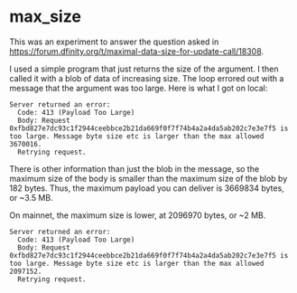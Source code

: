 # max_size

This was an experiment to answer the question asked in https://forum.dfinity.org/t/maximal-data-size-for-update-call/18308.

I used a simple program that just returns the size of the argument. I then called it with a blob of data of increasing size. The loop errored out with a message that the argument was too large. Here is what I got on local:

```
​​​Server returned an error:​​​
​​​  Code: 413 (Payload Too Large)​​​
​​​  Body: Request 0xfbd827e7dc93c1f2944ceebbce2b21da669f0f7f74b4a2a4da5ab202c7e3e7f5 is too large. Message byte size etc is larger than the max allowed 3670016.​​​
​​​  Retrying request.​​​
```

There is other information than just the blob in the message, so the maximum size of the body is smaller than the maximum size of the blob by 182 bytes. Thus, the maximum payload you can deliver is 3669834 bytes, or ~3.5 MB.

On mainnet, the maximum size is lower, at 2096970 bytes, or ~2 MB.

```
​​​Server returned an error:​​​
​​​  Code: 413 (Payload Too Large)​​​
​​​  Body: Request 0xfbd827e7dc93c1f2944ceebbce2b21da669f0f7f74b4a2a4da5ab202c7e3e7f5 is too large. Message byte size etc is larger than the max allowed 2097152.​​​
​​​  Retrying request.​​​
```
